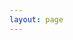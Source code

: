 ```yaml
---
layout: page
---
```


<script setup>
import {
  VPTeamPage,
  VPTeamPageTitle,
  VPTeamMembers
} from 'vitepress/theme'

const members = [
  {
    avatar: 'https://avatars.githubusercontent.com/u/54990208?s=400&u=9e899762678a3570d69eb9a469d97f9754c0107d&v=4',
    name: 'Sravan Goud',
    title: 'Creator',
    links: [
      { icon: 'github', link: 'https://github.com/tsra0ne' },
      { icon: 'twitter', link: 'https://twitter.com/tsra0ne' },
      { icon: 'linkedin', link: 'https://linkedin.com/in/tsra0ne' }
    ]
  },
]
</script>

<VPTeamPage>
  <VPTeamPageTitle>
    <template #title>
      Developers
    </template>
    <template #lead>
      The Swift Guy is Maintained by
      team, some of whom have chosen to be featured below.
    </template>
  </VPTeamPageTitle>
  <VPTeamMembers
    size="small"
    :members="members"
  />
</VPTeamPage>